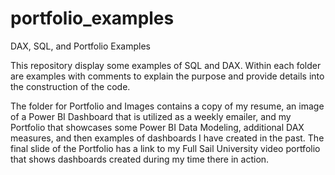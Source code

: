# portfolio_examples
DAX, SQL, and Portfolio Examples

This repository display some examples of SQL and DAX.
Within each folder are examples with comments to explain the purpose and provide details into the construction of the code.

The folder for Portfolio and Images contains a copy of my resume, an image of a Power BI Dashboard that is utilized as a weekly emailer, and my Portfolio that showcases some Power BI Data Modeling, additional DAX measures, and then examples of dashboards I have created in the past.
The final slide of the Portfolio has a link to my Full Sail University video portfolio that shows dashboards created during my time there in action.
